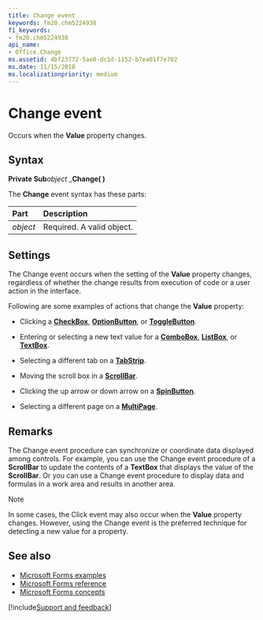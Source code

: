 ```yaml
---
title: Change event
keywords: fm20.chm5224938
f1_keywords:
- fm20.chm5224938
api_name:
- Office.Change
ms.assetid: 4bf23772-5ae0-dc1d-1152-b7ea01f7e702
ms.date: 11/15/2018
ms.localizationpriority: medium
---
```



# Change event

Occurs when the **Value** property changes.

## Syntax

**Private Sub**_object_ _**Change( )**

The **Change** event syntax has these parts:

|Part|Description|
|:-----|:-----|
| _object_|Required. A valid object.|

## Settings

The Change event occurs when the setting of the **Value** property changes, regardless of whether the change results from execution of code or a user action in the interface.

Following are some examples of actions that change the **Value** property:

- Clicking a **[CheckBox](checkbox-control.md)**, **[OptionButton](optionbutton-control.md)**, or **[ToggleButton](togglebutton-control.md)**.
    
- Entering or selecting a new text value for a **[ComboBox](combobox-control.md)**, **[ListBox](listbox-control.md)**, or **[TextBox](textbox-control.md)**.
    
- Selecting a different tab on a **[TabStrip](tabstrip-control.md)**.
    
- Moving the scroll box in a **[ScrollBar](scrollbar-control.md)**.
    
- Clicking the up arrow or down arrow on a **[SpinButton](spinbutton-control.md)**.
    
- Selecting a different page on a **[MultiPage](multipage-control.md)**.

## Remarks

The Change event procedure can synchronize or coordinate data displayed among controls. For example, you can use the Change event procedure of a **ScrollBar** to update the contents of a **TextBox** that displays the value of the **ScrollBar**. Or you can use a Change event procedure to display data and formulas in a work area and results in another area.

> [!NOTE] 
> In some cases, the Click event may also occur when the **Value** property changes. However, using the Change event is the preferred technique for detecting a new value for a property.

## See also

- [Microsoft Forms examples](examples-microsoft-forms.md)
- [Microsoft Forms reference](reference-microsoft-forms.md)
- [Microsoft Forms concepts](concepts-microsoft-forms.md)

[!include[Support and feedback](~/includes/feedback-boilerplate.md)]